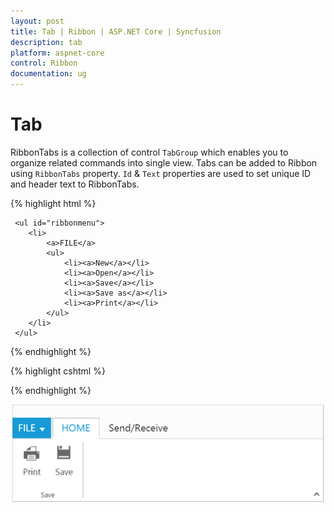```yaml
---
layout: post
title: Tab | Ribbon | ASP.NET Core | Syncfusion
description: tab
platform: aspnet-core
control: Ribbon
documentation: ug
---
```


# Tab

RibbonTabs is a collection of control `TabGroup` which enables you to organize related commands into single view. Tabs can be added to Ribbon using `RibbonTabs` property. `Id` & `Text` properties are used to set unique ID and header text to RibbonTabs.

{% highlight html %}

     <ul id="ribbonmenu">
        <li>
            <a>FILE</a>
            <ul>
                <li><a>New</a></li>
                <li><a>Open</a></li>
                <li><a>Save</a></li>
                <li><a>Save as</a></li>
                <li><a>Print</a></li>
            </ul>
        </li>
     </ul>

{% endhighlight  %}


{% highlight cshtml %}

  <ej-ribbon id="defaultRibbon" width="500px">
     <e-application-tab type=Menu menu-item-id="ribbonmenu">
        <e-menu-settings open-on-click="false">
        </e-menu-settings>
     </e-application-tab>
     <e-tabs>
          <e-tab id="home" text="HOME">
            <e-groups>
                <e-group text="Save" align-type=Rows>
                    <e-content>
                        <e-contents>
                            <e-defaults width="50" height="70" type=Button></e-defaults>
                            <e-content-groups>
                                <e-content-group id="print" text="Print">
                                    <e-button-settings image-position="ImageTop" content-type="TextAndImage" prefix-icon="e-icon e-ribbon e-print">
                                    </e-button-settings>
                                </e-content-group>
                                <e-content-group id="save" text="Save">
                                    <e-button-settings image-position="ImageTop" content-type="TextAndImage" prefix-icon="e-icon e-ribbon e-save">
                                    </e-button-settings>
                                </e-content-group>
                            </e-content-groups>
                        </e-contents>
                    </e-content>
                </e-group>
            </e-groups>
        </e-tab> 
        <e-tab id="sendrec" text="Send/Receive">
            <e-groups>
                <e-group text="Send/Receive" align-type=Columns type="custom" content-id="sendReceive">
                </e-group>
            </e-groups>
        </e-tab> 
     </e-tabs>
   </ej-ribbon>

{% endhighlight  %}

![](Tab_images/Tab_img1.png)